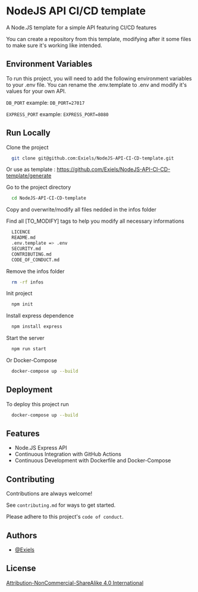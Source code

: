 # NodeJS API CI/CD template

A Node.JS template for a simple API featuring CI/CD features

You can create a repository from this template, modifying after it some files to make sure it's working like intended.
## Environment Variables

To run this project, you will need to add the following environment variables to your .env file. You can rename the .env.template to .env and modify it's values for your own API.

`DB_PORT` example: `DB_PORT=27017`

`EXPRESS_PORT` example: `EXPRESS_PORT=8080` 


## Run Locally

Clone the project

```bash
  git clone git@github.com:Exiels/NodeJS-API-CI-CD-template.git
```

Or use as template : https://github.com/Exiels/NodeJS-API-CI-CD-template/generate

Go to the project directory

```bash
  cd NodeJS-API-CI-CD-template
```

Copy and overwrite/modify all files nedded in the infos folder

Find all [TO_MODIFY] tags to help you modify all necessary informations
```bash
  LICENCE
  README.md
  .env.template => .env
  SECURITY.md
  CONTRIBUTING.md
  CODE_OF_CONDUCT.md
```

Remove the infos folder
```bash
  rm -rf infos
```

Init project

```bash
  npm init
```

Install express dependence

```bash
  npm install express
```

Start the server

```bash
  npm run start
```

Or Docker-Compose

```bash
  docker-compose up --build
```


## Deployment

To deploy this project run

```bash
  docker-compose up --build
```


## Features

- Node.JS Express API
- Continuous Integration with GitHub Actions
- Continuous Development with Dockerfile and Docker-Compose

## Contributing

Contributions are always welcome!

See `contributing.md` for ways to get started.

Please adhere to this project's `code of conduct`.


## Authors

- [@Exiels](https://www.github.com/Exiels)


## License

[Attribution-NonCommercial-ShareAlike 4.0 International](https://creativecommons.org/licenses/by-nc-sa/4.0/legalcode)
